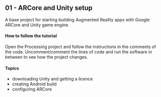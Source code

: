 ## 01 - ARCore and Unity setup
A base project for starting building Augmented Reality apps with Google ARCore and Unity game engine.

#### How to follow the tutorial
Open the Processing project and follow the instructions in the comments of the code. Uncomment/comment the lines of code and run the software in between to see how the project changes.

#### Topics
- downloading Unity and getting a licence
- creating Android build
- configuring ARCore
